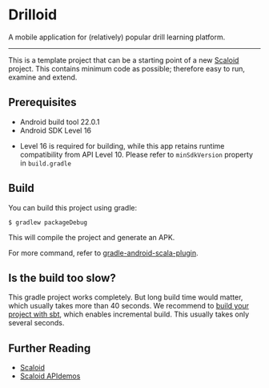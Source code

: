 # Drilloid
A mobile application for (relatively) popular drill learning platform.

-------------
This is a template project that can be a starting point of a new [Scaloid](https://github.com/pocorall/scaloid) project.
This contains minimum code as possible; therefore easy to run, examine and extend.

Prerequisites
-------------
* Android build tool 22.0.1
* Android SDK Level 16
 - Level 16 is required for building, while this app retains runtime compatibility from API Level 10. Please refer to `minSdkVersion` property in `build.gradle`

Build
-----
You can build this project using gradle:

    $ gradlew packageDebug

This will compile the project and generate an APK.

For more command, refer to [gradle-android-scala-plugin](https://github.com/saturday06/gradle-android-scala-plugin).

Is the build too slow?
----------------------
This gradle project works completely. But long build time would matter, which usually takes more than 40 seconds.
We recommend to [build your project with sbt](https://github.com/pocorall/hello-scaloid-sbt), which enables incremental build.
This usually takes only several seconds.

Further Reading
---------------
- [Scaloid](https://github.com/pocorall/scaloid)
- [Scaloid APIdemos](https://github.com/pocorall/scaloid-apidemos)
